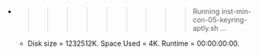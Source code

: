* >>>>>>>>> Running inst-min-con-05-keyring-aptly.sh ...
  * Disk size = 1232512K. Space Used = 4K. Runtime = 00:00:00:00.
